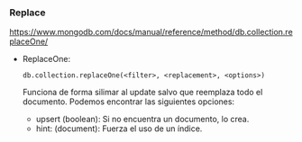 ### Replace

https://www.mongodb.com/docs/manual/reference/method/db.collection.replaceOne/

- ReplaceOne:
  
  
    ``` db.collection.replaceOne(<filter>, <replacement>, <options>) ```  

    
  Funciona de forma silimar al update salvo que reemplaza todo el documento. Podemos encontrar las siguientes opciones:
  
   - upsert (boolean): Si no encuentra un documento, lo crea.
   - hint: (document): Fuerza el uso de un índice.